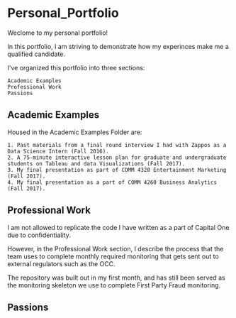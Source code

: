 # Personal_Portfolio

Weclome to my personal portfolio!

In this portfolio, I am striving to demonstrate how my experinces make me a qualified candidate.

I've organized this portfolio into three sections:

    Academic Examples
    Professional Work
    Passions
    

## Academic Examples

Housed in the Academic Examples Folder are:

    1. Past materials from a final round interview I had with Zappos as a Data Science Intern (Fall 2016).
    2. A 75-minute interactive lesson plan for graduate and undergraduate students on Tableau and data Visualizations (Fall 2017).
    3. My final presentation as part of COMM 4320 Entertainment Marketing (Fall 2017).
    4. My final presentation as a part of COMM 4260 Business Analytics (Fall 2017).

## Professional Work

I am not allowed to replicate the code I have written as a part of Capital One due to confidentiality. 

However, in the Professional Work section, I describe the process that the team uses to complete monthly required monitoring that gets sent out to external regulators such as the OCC. 

The repository was built out in my first month, and has still been served as the monitoring skeleton we use to complete First Party Fraud monitoring.

## Passions
